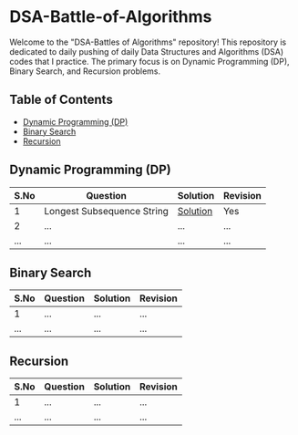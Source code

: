 # DSA-Battle-of-Algorithms

Welcome to the "DSA-Battles of Algorithms" repository! This repository is dedicated to daily pushing of daily Data Structures and Algorithms (DSA) codes that I practice. The primary focus is on Dynamic Programming (DP), Binary Search, and Recursion problems.

## Table of Contents

- [Dynamic Programming (DP)](#dynamic-programming-dp)
- [Binary Search](#binary-search)
- [Recursion](#recursion)

## Dynamic Programming (DP)

| S.No | Question                    | Solution | Revision |
|------|-----------------------------|----------|----------|
| 1    | Longest Subsequence String  | [Solution](DP/LongestSubsequenceString.cpp) | Yes      |
| 2    | ...                         | ...      | ...      |
| ...  | ...                         | ...      | ...      |

## Binary Search

| S.No | Question              | Solution | Revision |
|------|-----------------------|----------|----------|
| 1    | ...                   | ...      | ...      |
| ...  | ...                   | ...      | ...      |

## Recursion

| S.No | Question              | Solution | Revision |
|------|-----------------------|----------|----------|
| 1    | ...                   | ...      | ...      |
| ...  | ...                   | ...      | ...      |

